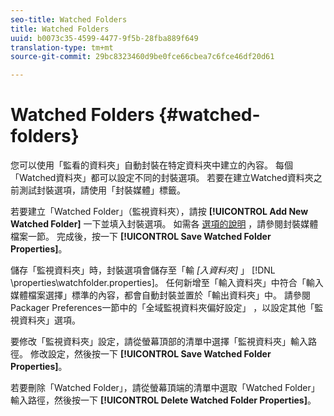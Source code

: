 ```yaml
---
seo-title: Watched Folders
title: Watched Folders
uuid: b0073c35-4599-4477-9f5b-28fba889f649
translation-type: tm+mt
source-git-commit: 29bc8323460d9be0fce66cbea7c6fce46df20d61

---
```



# Watched Folders {#watched-folders}

您可以使用「監看的資料夾」自動封裝在特定資料夾中建立的內容。 每個「Watched資料夾」都可以設定不同的封裝選項。 若要在建立Watched資料夾之前測試封裝選項，請使用「封裝媒體」標籤。

若要建立「Watched Folder」（監視資料夾），請按 **[!UICONTROL Add New Watched Folder]** 一下並填入封裝選項。 如需各 [選項的說明](../../aaxs-protecting-content/content-packaging-media-files/content-packaging-media-files-overview.md) ，請參閱封裝媒體檔案一節。 完成後，按一下 **[!UICONTROL Save Watched Folder Properties]**。

儲存「監視資料夾」時，封裝選項會儲存至「輸 *[入資料夾]* 」 [!DNL \properties\watchfolder.properties]。 任何新增至「輸入資料夾」中符合「輸入媒體檔案選擇」標準的內容，都會自動封裝並置於「輸出資料夾」中。 請參閱Packager Preferences一節中的「全域監視資料夾偏好設定」 [](../../aaxs-reference-implementations/fam-air-app-usage/initial-fam-setup-set-prefs/initial-fam-setup-pkg-prefs.md) ，以設定其他「監視資料夾」選項。

要修改「監視資料夾」設定，請從螢幕頂部的清單中選擇「監視資料夾」輸入路徑。 修改設定，然後按一下 **[!UICONTROL Save Watched Folder Properties]**。

若要刪除「Watched Folder」，請從螢幕頂端的清單中選取「Watched Folder」輸入路徑，然後按一下 **[!UICONTROL Delete Watched Folder Properties]**。
